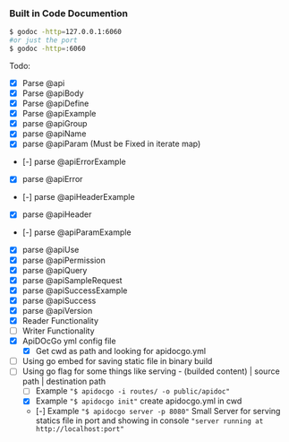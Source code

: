 ### Built in Code Documention
```sh
$ godoc -http=127.0.0.1:6060 
#or just the port 
$ godoc -http=:6060
```

Todo:
- [X] Parse @api
- [X] Parse @apiBody
- [X] Parse @apiDefine
- [X] Parse @apiExample
- [X] parse @apiGroup
- [X] parse @apiName
- [X] parse @apiParam (Must be Fixed in iterate map)
- [-] parse @apiErrorExample
- [X] parse @apiError
- [-] parse @apiHeaderExample
- [X] parse @apiHeader
- [-] parse @apiParamExample
- [X] parse @apiUse
- [X] parse @apiPermission
- [X] parse @apiQuery
- [X] parse @apiSampleRequest
- [X] parse @apiSuccessExample
- [X] parse @apiSuccess
- [X] parse @apiVersion
- [X] Reader Functionality
- [ ] Writer Functionality
- [X] ApiDOcGo yml config file
    - [X] Get cwd as path and looking for apidocgo.yml
- [ ] Using go embed for saving static file in binary build
- [ ] Using go flag for some things like serving - (builded content) | source path | destination path
    - [ ] Example `"$ apidocgo -i routes/ -o public/apidoc"`
    - [X] Example `"$ apidocgo init"` create apidocgo.yml in cwd
    - [-] Example `"$ apidocgo server -p 8080"` Small Server for serving statics file in port and showing in console `"server running at http://localhost:port"`